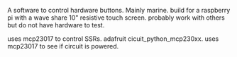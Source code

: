 A software to control hardware buttons.  Mainly marine.  build for a raspberry pi with a wave share 10" resistive touch screen.
probably work with others but do not have hardware to test.

uses mcp23017 to control SSRs.  adafruit cicuit_python_mcp230xx.
uses mcp23017 to see if circuit is powered.  
